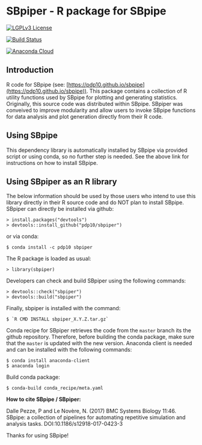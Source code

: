 # SBpiper - R package for SBpipe
[![LGPLv3 License](http://img.shields.io/badge/license-LGPLv3-blue.svg)](https://www.gnu.org/licenses/lgpl.html)

[![Build Status](https://travis-ci.org/pdp10/sbpipe.svg?branch=master)](https://travis-ci.org/pdp10/sbpipe)

[![Anaconda Cloud](https://anaconda.org/pdp10/sbpipe/badges/version.svg)](https://anaconda.org/pdp10/sbpipe)

## Introduction

R code for SBpipe (see: [https://pdp10.github.io/sbpipe](https://pdp10.github.io/sbpipe)). 
This package contains a collection of R utility functions used by SBpipe 
for plotting and generating statistics. Originally, this source code was distributed within SBpipe. 
SBpiper was conveived to improve modularity and allow users to invoke SBpipe functions for data analysis and plot generation directly from their R code.

## Using SBpipe
This dependency library is automatically installed by SBpipe via provided script or using conda, so no further step is needed. See the above link for instructions on how to install SBpipe. 

## Using SBpiper as an R library
The below information should be used by those users who intend to use this library directly in their 
R source code and do NOT plan to install SBpipe.
SBpiper can directly be installed via github:
```
> install.packages("devtools")
> devtools::install_github("pdp10/sbpiper")
```

or via conda:
```
$ conda install -c pdp10 sbpiper
```

The R package is loaded as usual:
```
> library(sbpiper)
```

Developers can check and build SBpiper using the following commands: 
```
> devtools::check("sbpiper")
> devtools::build("sbpiper")
````

Finally, sbpiper is installed with the command: 
```
$ `R CMD INSTALL sbpiper_X.Y.Z.tar.gz`
```

Conda recipe for SBpiper retrieves the code from the `master` branch its the github repository. Therefore, before building the conda package, make sure that the `master` is updated with the new version. Anaconda client is needed and can be installed with the following commands:
```
$ conda install anaconda-client
$ anaconda login
```
Build conda package:
```
$ conda-build conda_recipe/meta.yaml
```


**How to cite SBpipe / SBpiper:**

Dalle Pezze, P and Le Novère, N. (2017) BMC Systems Biology 11:46. SBpipe: a collection of pipelines for automating repetitive simulation and analysis tasks. DOI:10.1186/s12918-017-0423-3

Thanks for using SBpipe!
